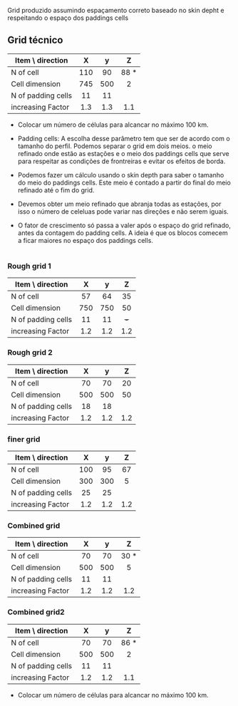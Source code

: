 
Grid produzido assumindo espaçamento correto baseado no skin depht e respeitando o espaço dos paddings cells
## Grid técnico 

Item \ direction  |     X       |   y        |     Z
------------------|:-----------:|:----------:|:----------:
N of cell         |   110       |  90        |   88 *         
Cell dimension    |   745       |  500       |   2          
N of padding cells|   11        |   11       |            
increasing Factor |   1.3       |   1.3      |   1.1   

* Colocar um número de células para alcancar no máximo 100 km.

* Padding cells: A escolha desse parâmetro tem que ser de acordo com o tamanho do perfil.
Podemos separar o grid em dois meios. o meio refinado onde estão as estações e o meio dos paddings cells que serve para respeitar as condições de frontreiras e evitar os efeitos de borda.

* Podemos fazer um cálculo usando o skin depth para saber o tamanho do meio do paddings cells. Este meio é contado a partir do final do meio refinado até o fim do grid. 

* Devemos obter um meio refinado que abranja todas as estações, por isso o número de celeluas pode variar nas direções e não serem iguais.

* O fator de crescimento só passa a valer após o espaço do grid refinado, antes da contagem do padding cells. A ideia é que os blocos comecem a ficar maiores no espaço dos paddings cells.



# 
### Rough grid 1

Item \ direction  |     X       |   y        |     Z
------------------|:-----------:|:----------:|:----------:
N of cell         |    57       |   64       |   35         
Cell dimension    |   750       |  750       |   50         
N of padding cells|    11       |   11       |  ~~-~~         
increasing Factor |     1.2     |    1.2     |   1.2          

### Rough grid 2

Item \ direction  |     X       |   y        |     Z
------------------|:-----------:|:----------:|:----------:
N of cell         |   70        |  70        |   20         
Cell dimension    |   500       |  500       |   50         
N of padding cells|   18        |     18     |            
increasing Factor |   1.2       |   1.2      |   1.2          

### finer grid

Item \ direction  |     X       |   y        |     Z
------------------|:-----------:|:----------:|:----------:
N of cell         |   100       |  95        |   67         
Cell dimension    |   300       |  300       |   5         
N of padding cells|   25        |   25       |            
increasing Factor |   1.2       |   1.2      |   1.2     

### Combined grid

Item \ direction  |     X       |   y        |     Z
------------------|:-----------:|:----------:|:----------:
N of cell         |   70        |  70        |   30 *         
Cell dimension    |   500       |  500       |   5          
N of padding cells|   11        |   11       |            
increasing Factor |   1.2       |   1.2      |   1.2   


### Combined grid2

Item \ direction  |     X       |   y        |     Z
------------------|:-----------:|:----------:|:----------:
N of cell         |   70        |  70        |   86 *         
Cell dimension    |   500       |  500       |   2          
N of padding cells|   11        |   11       |            
increasing Factor |   1.2       |   1.2      |   1.1   

* Colocar um número de células para alcancar no máximo 100 km.
